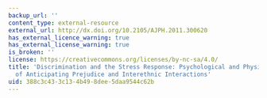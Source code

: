 ```yaml
---
backup_url: ''
content_type: external-resource
external_url: http://dx.doi.org/10.2105/AJPH.2011.300620
has_external_licence_warning: true
has_external_license_warning: true
is_broken: ''
license: https://creativecommons.org/licenses/by-nc-sa/4.0/
title: 'Discrimination and the Stress Response: Psychological and Physiological Consequences
  of Anticipating Prejudice and Interethnic Interactions'
uid: 388c3c43-3c13-4b49-8dee-5daa9544c62b
---
```

